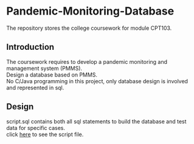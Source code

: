 # Pandemic-Monitoring-Database
The repository stores the college coursework for module CPT103.  

## Introduction
The coursework requires to develop a pandemic monitoring and management system (PMMS).  
Design a database based on PMMS.  
No C/Java programming in this project, only database design is involved and represented in sql. 

## Design
script.sql contains both all sql statements to build the database and test data for specific cases.  
click [here](./script.sql) to see the script file.

